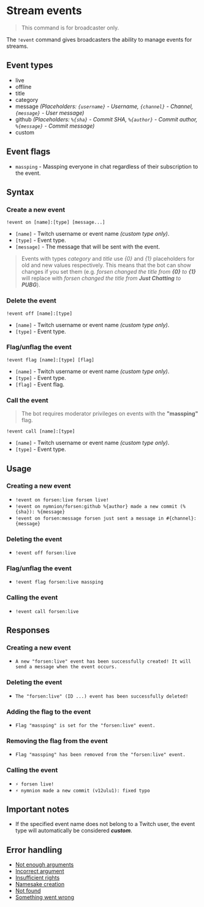 # Stream events

> This command is for broadcaster only.


The `!event` command gives broadcasters the ability to manage events for streams.

## Event types

+ live
+ offline
+ title
+ category
+ message *(Placeholders: `{username}` - Username, `{channel}` - Channel, `{message}` - User message)*
+ github *(Placeholders: `%{sha}` - Commit SHA, `%{author}` - Commit author, `%{message}` - Commit message)*
+ custom

## Event flags

+ `massping` - Massping everyone in chat regardless of their subscription to the event.

## Syntax

### Create a new event

`!event on [name]:[type] [message...]`

+ `[name]` - Twitch username or event name *(custom type only)*.
+ `[type]` - Event type.
+ `[message]` - The message that will be sent with the event.

> Events with types *category* and *title* use *{0}* and *{1}* placeholders
> for old and new values respectively.
> This means that the bot can show changes if you set them
> (e.g. *forsen changed the title from **{0}** to **{1}*** will replace
> with *forsen changed the title from **Just Chatting** to **PUBG***).

### Delete the event

`!event off [name]:[type]`

+ `[name]` - Twitch username or event name *(custom type only)*.
+ `[type]` - Event type.

### Flag/unflag the event

`!event flag [name]:[type] [flag]`

+ `[name]` - Twitch username or event name *(custom type only)*.
+ `[type]` - Event type.
+ `[flag]` - Event flag.

### Call the event

> The bot requires moderator privileges on events with the **"massping"** flag.


`!event call [name]:[type]`

+ `[name]` - Twitch username or event name *(custom type only)*.
+ `[type]` - Event type.

## Usage

### Creating a new event

+ `!event on forsen:live forsen live!`
+ `!event on nymnion/forsen:github %{author} made a new commit (%{sha}): %{message}`
+ `!event on forsen:message forsen just sent a message in #{channel}: {message}`

### Deleting the event

+ `!event off forsen:live`

### Flag/unflag the event

+ `!event flag forsen:live massping`

### Calling the event

+ `!event call forsen:live`

## Responses

### Creating a new event

+ `A new "forsen:live" event has been successfully created! It will send a message when the event occurs.`

### Deleting the event

+ `The "forsen:live" (ID ...) event has been successfully deleted!`

### Adding the flag to the event

+ `Flag "massping" is set for the "forsen:live" event.`

### Removing the flag from the event

+ `Flag "massping" has been removed from the "forsen:live" event.`

### Calling the event

+ `⚡ forsen live!`
+ `⚡ nymnion made a new commit (v12ulu1): fixed typo`

## Important notes

+ If the specified event name does not belong to a Twitch user,
  the event type will automatically be considered ***custom***.

## Error handling

+ [Not enough arguments](/wiki/errors)
+ [Incorrect argument](/wiki/errors)
+ [Insufficient rights](/wiki/errors)
+ [Namesake creation](/wiki/errors)
+ [Not found](/wiki/errors)
+ [Something went wrong](/wiki/errors)
